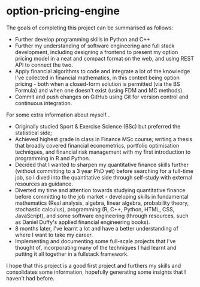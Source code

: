 # option-pricing-engine

The goals of completing this project can be summarised as follows:
- Further develop programming skills in Python and C++
- Further my understanding of software engineering and full stack development, including designing a frontend to present my option pricing model in a neat and compact format on the web, and using REST API to connect the two.
- Apply financial algorithms to code and integrate a lot of the knowledge I've collected in financial mathematics, in this context being option pricing - both when a closed-form solution is permitted (via the BS Formula) and when one doesn't exist (using FDM and MC methods).
- Commit and push changes on GitHub using Git for version control and continuous integration.

For some extra information about myself...
- Originally studied Sport & Exercise Science (BSc) but preferred the statistical side;
- Achieved highest grade in class in Finance MSc course; writing a thesis that broadly covered financial econometrics, portfolio optimisation techniques, and financial risk management with my first introduction to programming in R and Python.
- Decided that I wanted to sharpen my quantitative finance skills further (without committing to a 3 year PhD yet) before searching for a full-time job, so I dived into the quantitative side through self-study with external resources as guidance.
- Diverted my time and attention towards studying quantitative finance before committing to the job market - developing skills in fundamental mathematics (Real analysis, algebra, linear algebra, probability theory, stochastic calculus), programming (R, C++, Python, HTML, CSS, JavaScript), and some software engineering (through resources, such as Daniel Duffy's applied financial engineering books).
- 8 months later, I've learnt a lot and have a better understanding of where I want to take my career.
- Implementing and documenting some full-scale projects that I've thought of, incorporating many of the techniques I had learnt and putting it all together in a fullstack framework.


I hope that this project is a good first project and furthers my skills and consolidates some information, hopefully generating some insights that I haven't had before. 
